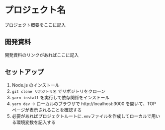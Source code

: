 # プロジェクト名

プロジェクト概要をここに記入

## 開発資料

開発資料のリンクがあればここに記入

## セットアップ

1. Node.js のインストール
2. `git clone リポジトリ名` でリポジトリをクローン
3. `yarn install` を実行して依存関係をインストール
4. `yarn dev` → ローカルのブラウザで http://localhost:3000 を開いて、TOP ページが表示されることを確認する
5. 必要があればプロジェクトルートに`.env`ファイルを作成してローカルで用いる環境変数を記入する
